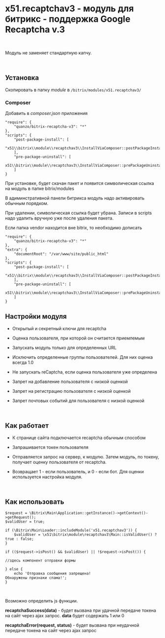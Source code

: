 x51.recaptchav3 - модуль для битрикс - поддержка Google Recaptcha v.3
=====================================================================

 

Модуль не заменяет стандартную капчу.

 

Установка
---------

Скопировать в папку *module* в `/bitrix/modules/x51.recaptchav3/`

### Composer

Добавить в *composer.json* приложения

~~~~~~~~~~~~~~~~~~~~~~~~~~~~~~~~~~~~~~~~~~~~~~~~~~~~~~~~~~~~~~~~~~~~~~~~~~~~~~~~
"require": {
    "quanzo/bitrix-recaptcha-v3": "*"
},
"scripts": {
    "post-package-install": [
        "x51\\bitrix\\module\\recaptchav3\\InstallViaComposer::postPackageInstall"
    ],
    "pre-package-uninstall": [
        x51\\bitrix\\module\\recaptchav3\\InstallViaComposer::prePackageUninstall"
    ]
}
~~~~~~~~~~~~~~~~~~~~~~~~~~~~~~~~~~~~~~~~~~~~~~~~~~~~~~~~~~~~~~~~~~~~~~~~~~~~~~~~

При установке, будет скачан пакет и появится символическая ссылка на модуль в
папке bitrix/modules

В адиминстративной панели битрикса модуль надо активировать обычным порядком.

При удалении, символическая ссылка будет убрана. Записи в scripts надо удалить
вручную уже после удаления пакета.

Если папка vendor находится вне bitrix, то необходимо дописать

~~~~~~~~~~~~~~~~~~~~~~~~~~~~~~~~~~~~~~~~~~~~~~~~~~~~~~~~~~~~~~~~~~~~~~~~~~~~~~~~
"require": {
    "quanzo/bitrix-recaptcha-v3": "*"
},
"extra": {
    "documentRoot": "/var/www/site/public_html"
},
"scripts": {
    "post-package-install": [
        "x51\\bitrix\\module\\recaptchav3\\InstallViaComposer::postPackageInstall"
    ],
    "pre-package-uninstall": [
        x51\\bitrix\\module\\recaptchav3\\InstallViaComposer::prePackageUninstall"
    ]
}
~~~~~~~~~~~~~~~~~~~~~~~~~~~~~~~~~~~~~~~~~~~~~~~~~~~~~~~~~~~~~~~~~~~~~~~~~~~~~~~~

Настройки модуля
----------------

-   Открытый и секретный ключи для recaptcha

-   Оценка пользователя, при которой он считается приемлемым

-   Запускать модуль только для определенных URL

-   Исключить определенные группы пользователей. Для них оценка всегда 1.0

-   Не запускать reСaptcha, если оценка пользователя уже определена

-   Запрет на добавление пользователя с низкой оценкой

-   Запрет на регистрацию пользователя с низкой оценкой

-   Запрет почтовых событий для пользователя с низкой оценкой

 

Как работает
------------

-   К странице сайта подключается recaptcha обычным способом

-   Запрашивается токен пользователя

-   Отправляется запрос на сервер, к модулю. Затем модуль, по токену, получает
    оценку пользователя от recaptcha.

-   Возвращает 1 - если пользователь, и 0 - если бот. Для оценки используется
    настройка модуля.

 

Как использовать
----------------

~~~~~~~~~~~~~~~~~~~~~~~~~~~~~~~~~~~~~~~~~~~~~~~~~~~~~~~~~~~~~~~~~~~~~~~~~~~~~~~~
$request = \Bitrix\Main\Application::getInstance()->getContext()->getRequest();
$validUser = true;

if (\Bitrix\Main\Loader::includeModule('x51.recaptchav3')) {
    $validUser = \x51\bitrix\module\recaptchav3\Main::isValidUser() ? true : false;
}

if (($request->isPost() && $validUser) || !$request->isPost()) {

//здесь компонент отправки формы

} else {
    echo 'Отправка сообщения запрещена!
Обнаружены признаки спама!';
}
~~~~~~~~~~~~~~~~~~~~~~~~~~~~~~~~~~~~~~~~~~~~~~~~~~~~~~~~~~~~~~~~~~~~~~~~~~~~~~~~

 

Возможно определить js функции.

**recaptchaSuccess(data)** - будет вызвана при удачной передаче токена на сайт
через ajax запрос. **data** будет содержать 1 или 0

**recaptchaError(request, status)** - будет вызвана при неудачной передаче
токена на сайт через ajax запрос

 

 

 
